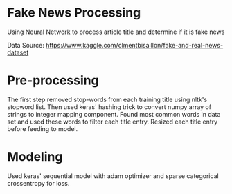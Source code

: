 # Fake News Processing
Using Neural Network to process article title and determine if it is fake news

Data Source: https://www.kaggle.com/clmentbisaillon/fake-and-real-news-dataset

# Pre-processing
The first step removed stop-words from each training title using nltk's stopword list. Then used keras' hashing trick to convert numpy array of strings to integer mapping component. Found most common words in data set and used these words to filter each title entry. Resized each title entry before feeding to model.

# Modeling
Used keras' sequential model with adam optimizer and sparse categorical crossentropy for loss. 
